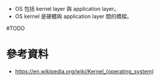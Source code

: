 - OS 包括 kernel layer 與 application layer。
- OS kernel 是硬體與 application layer 間的橋樑。

#TODO 

# 參考資料

- <https://en.wikipedia.org/wiki/Kernel_(operating_system)>
